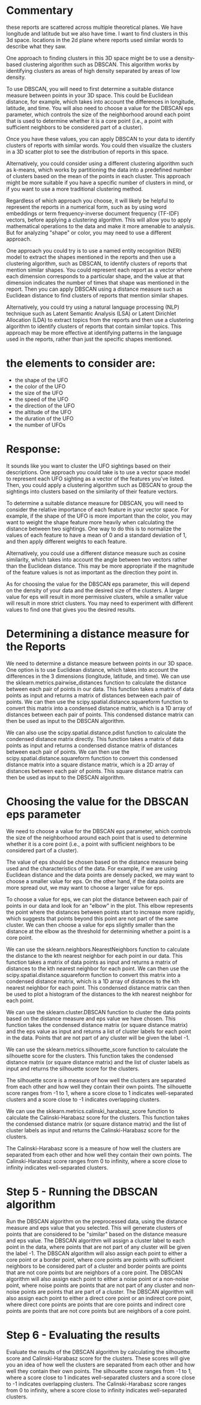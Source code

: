 # Commentary

these reports are scattered across multiple theoretical planes. We have longitude and latitude but we also have time. I want to find clusters in this 3d space. locations in the 2d plane where reports used similar words to describe what they saw.

One approach to finding clusters in this 3D space might be to use a density-based clustering algorithm such as DBSCAN. This algorithm works by identifying clusters as areas of high density separated by areas of low density.

To use DBSCAN, you will need to first determine a suitable distance measure between points in your 3D space. This could be Euclidean distance, for example, which takes into account the differences in longitude, latitude, and time. You will also need to choose a value for the DBSCAN eps parameter, which controls the size of the neighborhood around each point that is used to determine whether it is a core point (i.e., a point with sufficient neighbors to be considered part of a cluster).

Once you have these values, you can apply DBSCAN to your data to identify clusters of reports with similar words. You could then visualize the clusters in a 3D scatter plot to see the distribution of reports in this space.

Alternatively, you could consider using a different clustering algorithm such as k-means, which works by partitioning the data into a predefined number of clusters based on the mean of the points in each cluster. This approach might be more suitable if you have a specific number of clusters in mind, or if you want to use a more traditional clustering method.

Regardless of which approach you choose, it will likely be helpful to represent the reports in a numerical form, such as by using word embeddings or term frequency-inverse document frequency (TF-IDF) vectors, before applying a clustering algorithm. This will allow you to apply mathematical operations to the data and make it more amenable to analysis. But for analyzing "shape" or color, you may need to use a different approach.

One approach you could try is to use a named entity recognition (NER) model to extract the shapes mentioned in the reports and then use a clustering algorithm, such as DBSCAN, to identify clusters of reports that mention similar shapes. You could represent each report as a vector where each dimension corresponds to a particular shape, and the value at that dimension indicates the number of times that shape was mentioned in the report. Then you can apply DBSCAN using a distance measure such as Euclidean distance to find clusters of reports that mention similar shapes.

Alternatively, you could try using a natural language processing (NLP) technique such as Latent Semantic Analysis (LSA) or Latent Dirichlet Allocation (LDA) to extract topics from the reports and then use a clustering algorithm to identify clusters of reports that contain similar topics. This approach may be more effective at identifying patterns in the language used in the reports, rather than just the specific shapes mentioned.

# the elements to consider are:

- the shape of the UFO
- the color of the UFO
- the size of the UFO
- the speed of the UFO
- the direction of the UFO
- the altitude of the UFO
- the duration of the UFO
- the number of UFOs

# Response:
It sounds like you want to cluster the UFO sightings based on their descriptions. One approach you could take is to use a vector space model to represent each UFO sighting as a vector of the features you've listed. Then, you could apply a clustering algorithm such as DBSCAN to group the sightings into clusters based on the similarity of their feature vectors.

To determine a suitable distance measure for DBSCAN, you will need to consider the relative importance of each feature in your vector space. For example, if the shape of the UFO is more important than the color, you may want to weight the shape feature more heavily when calculating the distance between two sightings. One way to do this is to normalize the values of each feature to have a mean of 0 and a standard deviation of 1, and then apply different weights to each feature.

Alternatively, you could use a different distance measure such as cosine similarity, which takes into account the angle between two vectors rather than the Euclidean distance. This may be more appropriate if the magnitude of the feature values is not as important as the direction they point in.

As for choosing the value for the DBSCAN eps parameter, this will depend on the density of your data and the desired size of the clusters. A larger value for eps will result in more permissive clusters, while a smaller value will result in more strict clusters. You may need to experiment with different values to find one that gives you the desired results.

# Determining a distance measure for the Reports

We need to determine a distance measure between points in our 3D space. One option is to use Euclidean distance, which takes into account the differences in the 3 dimensions (longitude, latitude, and time). We can use the sklearn.metrics.pairwise_distances function to calculate the distance between each pair of points in our data. This function takes a matrix of data points as input and returns a matrix of distances between each pair of points. We can then use the scipy.spatial.distance.squareform function to convert this matrix into a condensed distance matrix, which is a 1D array of distances between each pair of points. This condensed distance matrix can then be used as input to the DBSCAN algorithm.

We can also use the scipy.spatial.distance.pdist function to calculate the condensed distance matrix directly. This function takes a matrix of data points as input and returns a condensed distance matrix of distances between each pair of points. We can then use the scipy.spatial.distance.squareform function to convert this condensed distance matrix into a square distance matrix, which is a 2D array of distances between each pair of points. This square distance matrix can then be used as input to the DBSCAN algorithm.

# Choosing the value for the DBSCAN eps parameter

We need to choose a value for the DBSCAN eps parameter, which controls the size of the neighborhood around each point that is used to determine whether it is a core point (i.e., a point with sufficient neighbors to be considered part of a cluster).

The value of eps should be chosen based on the distance measure being used and the characteristics of the data. For example, if we are using Euclidean distance and the data points are densely packed, we may want to choose a smaller value for eps. On the other hand, if the data points are more spread out, we may want to choose a larger value for eps.

To choose a value for eps, we can plot the distance between each pair of points in our data and look for an "elbow" in the plot. This elbow represents the point where the distances between points start to increase more rapidly, which suggests that points beyond this point are not part of the same cluster. We can then choose a value for eps slightly smaller than the distance at the elbow as the threshold for determining whether a point is a core point.

We can use the sklearn.neighbors.NearestNeighbors function to calculate the distance to the kth nearest neighbor for each point in our data. This function takes a matrix of data points as input and returns a matrix of distances to the kth nearest neighbor for each point. We can then use the scipy.spatial.distance.squareform function to convert this matrix into a condensed distance matrix, which is a 1D array of distances to the kth nearest neighbor for each point. This condensed distance matrix can then be used to plot a histogram of the distances to the kth nearest neighbor for each point.


We can use the sklearn.cluster.DBSCAN function to cluster the data points based on the distance measure and eps value we have chosen. This function takes the condensed distance matrix (or square distance matrix) and the eps value as input and returns a list of cluster labels for each point in the data. Points that are not part of any cluster will be given the label -1.

We can use the sklearn.metrics.silhouette_score function to calculate the silhouette score for the clusters. This function takes the condensed distance matrix (or square distance matrix) and the list of cluster labels as input and returns the silhouette score for the clusters.

The silhouette score is a measure of how well the clusters are separated from each other and how well they contain their own points. The silhouette score ranges from -1 to 1, where a score close to 1 indicates well-separated clusters and a score close to -1 indicates overlapping clusters.

We can use the sklearn.metrics.calinski_harabasz_score function to calculate the Calinski-Harabasz score for the clusters. This function takes the condensed distance matrix (or square distance matrix) and the list of cluster labels as input and returns the Calinski-Harabasz score for the clusters.

The Calinski-Harabasz score is a measure of how well the clusters are separated from each other and how well they contain their own points. The Calinski-Harabasz score ranges from 0 to infinity, where a score close to infinity indicates well-separated clusters.

# Step 5 - Running the DBSCAN algorithm

Run the DBSCAN algorithm on the preprocessed data, using the distance measure and eps value that you selected. This will generate clusters of points that are considered to be "similar" based on the distance measure and eps value. The DBSCAN algorithm will assign a cluster label to each point in the data, where points that are not part of any cluster will be given the label -1. The DBSCAN algorithm will also assign each point to either a core point or a border point, where core points are points with sufficient neighbors to be considered part of a cluster and border points are points that are not core points but are neighbors of a core point. The DBSCAN algorithm will also assign each point to either a noise point or a non-noise point, where noise points are points that are not part of any cluster and non-noise points are points that are part of a cluster. The DBSCAN algorithm will also assign each point to either a direct core point or an indirect core point, where direct core points are points that are core points and indirect core points are points that are not core points but are neighbors of a core point.



# Step 6 - Evaluating the results

Evaluate the results of the DBSCAN algorithm by calculating the silhouette score and Calinski-Harabasz score for the clusters. These scores will give you an idea of how well the clusters are separated from each other and how well they contain their own points. The silhouette score ranges from -1 to 1, where a score close to 1 indicates well-separated clusters and a score close to -1 indicates overlapping clusters. The Calinski-Harabasz score ranges from 0 to infinity, where a score close to infinity indicates well-separated clusters.